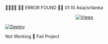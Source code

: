 🚀🚀🚀🚀
🚀🚀 ERROR FOUND 😬😬 01:10 Asia/srilanka

<p align="center">
  <a href="https://github.com/jesonpro/whatsAlexa">
    <img src="https://hits.seeyoufarm.com/api/count/incr/badge.svg?url=https%3A%2F%2Fgithub.com%2Fxjesonpro2%2FwhatsAlexa&count_bg=%2379C83D&title_bg=%23555555&icon=gitpod.svg&icon_color=%23E7E7E7&title=Views&edge_flat=false" alt="Views"/></a>
  
  </a>


[![Deploy](https://www.herokucdn.com/deploy/button.svg)](https://heroku.com/deploy?template=https://github.com/jesonpro/whatsAlexa)

</a>
 Not Working 😬 Fail Project 
